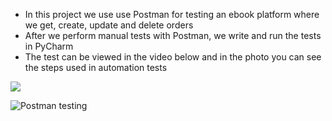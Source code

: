 - In this project we use use Postman for testing an ebook platform where we get, create, update and delete orders 
- After we perform manual tests with Postman, we write and run the tests in PyCharm
- The test can be viewed in the video below and in the photo you can see the steps used in automation tests

[![](https://markdown-videos.deta.dev/youtube/PC6QavJcc-I)](https://youtu.be/PC6QavJcc-I)

![Postman testing](https://user-images.githubusercontent.com/117381350/229371108-36e5c58e-100d-4fa1-98c3-e812b0ab9ca3.jpg)
